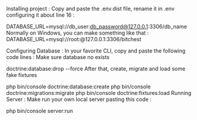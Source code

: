 Installing project :
Copy and paste the .env.dist file, rename it in .env configuring it about line 16 :

DATABASE_URL=mysql://db_user:db_password@127.0.0.1:3306/db_name
Normally on Windows, you can make something like that : DATABASE_URL=mysql://root:@127.0.0.1:3306/bitchest

Configuring Database :
In your favorite CLI, copy and paste the following code lines : Make sure database no exists

doctrine:database:drop --force
After that, create, migrate and load some fake fixtures

php bin/console doctrine:database:create
php bin/console doctrine:migrations:migrate
php bin/console doctrine:fixtures:load
Running Server :
Make run your own local server pasting this code :

php bin/console server:run

